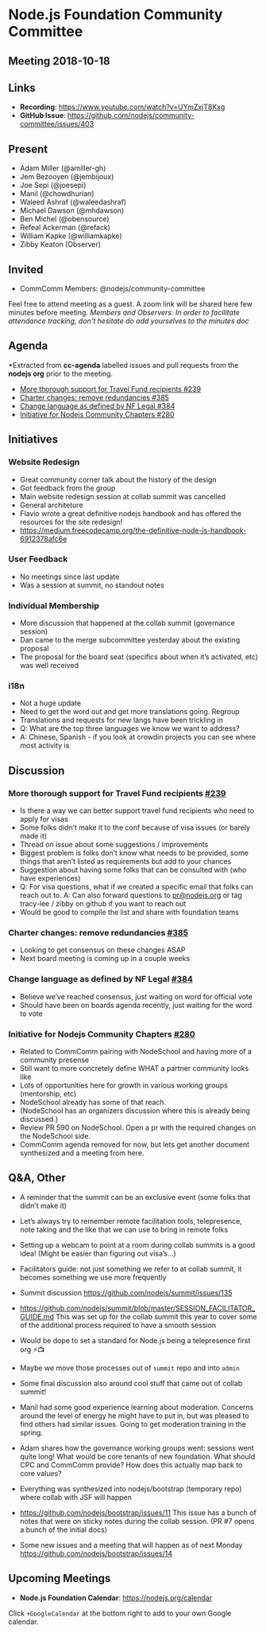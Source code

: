 # Node.js Foundation Community Committee 
## Meeting 2018-10-18

## Links

* **Recording**: https://www.youtube.com/watch?v=UYmZxjT8Kxg
* **GitHub Issue**: https://github.com/nodejs/community-committee/issues/403

## Present

- Adam Miller (@amiller-gh)
- Jem Bezooyen (@jembijoux)
- Joe Sepi (@joesepi)
- Manil (@chowdhurian)
- Waleed Ashraf (@waleedashraf)
- Michael Dawson (@mhdawson)
- Ben Michel (@obensource)
- Refeal Ackerman (@refack)
- William Kapke (@williamkapke)
- Zibby Keaton (Observer)

## Invited

* CommComm Members: @nodejs/community-committee

Feel free to attend meeting as a guest. A zoom link will be shared here few minutes before meeting.
*Members and Observers: In order to facilitate attendance tracking, don't hesitate do add yourselves to the minutes doc*

## Agenda

*Extracted from **cc-agenda** labelled issues and pull requests from the **nodejs org** prior to the meeting.

- [More thorough support for Travel Fund recipients #239](https://github.com/nodejs/admin/issues/239)
- [Charter changes: remove redundancies #385](https://github.com/nodejs/community-committee/pull/385)
- [Change language as defined by NF Legal #384](https://github.com/nodejs/community-committee/pull/384)
- [Initiative for Nodejs Community Chapters #280](https://github.com/nodejs/community-committee/pull/280)


## Initiatives

### Website Redesign

- Great community corner talk about the history of the design
- Got feedback from the group
- Main website redesign session at collab summit was cancelled
- General architeture
- Flavio wrote a great definitive nodejs handbook and has offered the resources for the site redesign! 
- https://medium.freecodecamp.org/the-definitive-node-js-handbook-6912378afc6e

### User Feedback

- No meetings since last update
- Was a session at summit, no standout notes

### Individual Membership

- More discussion that happened at the collab summit (governance session)
- Dan came to the merge subcommittee yesterday about the existing proposal
- The proposal for the board seat (specifics about when it’s activated, etc) was well received

### i18n

- Not a huge update
- Need to get the word out and get more translations going. Regroup
- Translations and requests for new langs have been trickling in
- Q: What are the top three languages we know we want to address?
- A: Chinese, Spanish - if you look at crowdin projects you can see where most activity is

## Discussion 

### More thorough support for Travel Fund recipients [#239](https://github.com/nodejs/admin/issues/239)

- Is there a way we can better support travel fund recipients who need to apply for visas
- Some folks didn’t make it to the conf because of visa issues (or barely made it)
- Thread on issue about some suggestions / improvements
- Biggest problem is folks don’t know what needs to be provided, some things that aren’t listed as requirements but add to your chances 
- Suggestion about having some folks that can be consulted with (who have experiences)
- Q: For visa questions, what if we created a specific email that folks can reach out to. A: Can also forward questions to pr@nodejs.org or tag tracy-lee / zibby on github if you want to reach out
- Would be good to compile the list and share with foundation teams

### Charter changes: remove redundancies [#385](https://github.com/nodejs/community-committee/pull/385)

- Looking to get consensus on these changes ASAP
- Next board meeting is coming up in a couple weeks

### Change language as defined by NF Legal [#384](https://github.com/nodejs/community-committee/pull/384)

- Believe we’ve reached consensus, just waiting on word for official vote
- Should have been on boards agenda recently, just waiting for the word to vote

### Initiative for Nodejs Community Chapters [#280](#280)
- Related to CommComm pairing with NodeSchool and having more of a community presense
- Still want to more concretely define WHAT a partner community looks like
- Lots of opportunities here for growth in various working groups (mentorship, etc)
- NodeSchool already has some of that reach. 
- (NodeSchool has an organizers discussion where this is already being discussed.)
- Review PR 590 on NodeSchool. Open a pr with the required changes on the NodeSchool side.
- CommComm agenda removed for now, but lets get another document synthesized and a meeting from here.

## Q&A, Other
- A reminder that the summit can be an exclusive event (some folks that didn’t make it)
- Let’s always try to remember remote facilitation tools, telepresence, note taking and the like that we can use to bring in remote folks
- Setting up a webcam to point at a room during collab summits is a good idea! (Might be easier than figuring out visa’s…)
- Facilitators guide: not just something we refer to at collab summit, it becomes something we use more frequently
- Summit discussion https://github.com/nodejs/summit/issues/135
- https://github.com/nodejs/summit/blob/master/SESSION_FACILITATOR_GUIDE.md This was set up for the collab summit this year to cover some of the additional process required to have a smooth session
- Would be dope to set a standard for Node.js being a telepresence first org ⚡️📺 
- Maybe we move those processes out of `summit` repo and into `admin`

- Some final discussion also around cool stuff that came out of collab summit!
- Manil had some good experience learning about moderation. Concerns around the level of energy he might have to put in, but was pleased to find others had similar issues. Going to get moderation training in the spring.
- Adam shares how the governance working groups went: sessions went quite long! What would be core tenants of new foundation. What should CPC and CommComm provide? How does this actually map back to core values?
- Everything was synthesized into nodejs/bootstrap (temporary repo) where collab with JSF will happen
- https://github.com/nodejs/bootstrap/issues/11 This issue has a bunch of notes that were on sticky notes during the collab session. (PR #7 opens a bunch of the initial docs)
- Some new issues and a meeting that will happen as of next Monday https://github.com/nodejs/bootstrap/issues/14

## Upcoming Meetings

* **Node.js Foundation Calendar**: https://nodejs.org/calendar

Click `+GoogleCalendar` at the bottom right to add to your own Google calendar.

